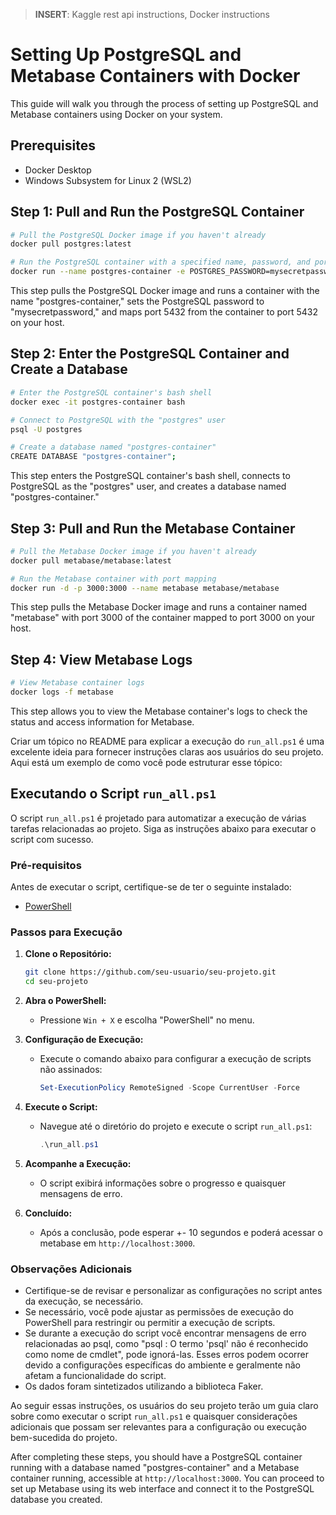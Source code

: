 > **INSERT**: Kaggle rest api instructions,  Docker instructions

# Setting Up PostgreSQL and Metabase Containers with Docker

This guide will walk you through the process of setting up PostgreSQL and Metabase containers using Docker on your system.

## Prerequisites

- Docker Desktop
- Windows Subsystem for Linux 2 (WSL2)

## Step 1: Pull and Run the PostgreSQL Container

```bash
# Pull the PostgreSQL Docker image if you haven't already
docker pull postgres:latest

# Run the PostgreSQL container with a specified name, password, and port mapping
docker run --name postgres-container -e POSTGRES_PASSWORD=mysecretpassword -d -p 5432:5432 postgres:latest
```

This step pulls the PostgreSQL Docker image and runs a container with the name "postgres-container," sets the PostgreSQL password to "mysecretpassword," and maps port 5432 from the container to port 5432 on your host.

## Step 2: Enter the PostgreSQL Container and Create a Database

```bash
# Enter the PostgreSQL container's bash shell
docker exec -it postgres-container bash

# Connect to PostgreSQL with the "postgres" user
psql -U postgres

# Create a database named "postgres-container"
CREATE DATABASE "postgres-container";
```

This step enters the PostgreSQL container's bash shell, connects to PostgreSQL as the "postgres" user, and creates a database named "postgres-container."

## Step 3: Pull and Run the Metabase Container

```bash
# Pull the Metabase Docker image if you haven't already
docker pull metabase/metabase:latest

# Run the Metabase container with port mapping
docker run -d -p 3000:3000 --name metabase metabase/metabase
```

This step pulls the Metabase Docker image and runs a container named "metabase" with port 3000 of the container mapped to port 3000 on your host.

## Step 4: View Metabase Logs

```bash
# View Metabase container logs
docker logs -f metabase
```

This step allows you to view the Metabase container's logs to check the status and access information for Metabase.

Criar um tópico no README para explicar a execução do `run_all.ps1` é uma excelente ideia para fornecer instruções claras aos usuários do seu projeto. Aqui está um exemplo de como você pode estruturar esse tópico:

## Executando o Script `run_all.ps1`

O script `run_all.ps1` é projetado para automatizar a execução de várias tarefas relacionadas ao projeto. Siga as instruções abaixo para executar o script com sucesso.

### Pré-requisitos

Antes de executar o script, certifique-se de ter o seguinte instalado:

- [PowerShell](https://docs.microsoft.com/en-us/powershell/scripting/install/installing-powershell)

### Passos para Execução

1. **Clone o Repositório:**
   ```bash
   git clone https://github.com/seu-usuario/seu-projeto.git
   cd seu-projeto
   ```

2. **Abra o PowerShell:**
   - Pressione `Win + X` e escolha "PowerShell" no menu.

3. **Configuração de Execução:**
   - Execute o comando abaixo para configurar a execução de scripts não assinados:
     ```powershell
     Set-ExecutionPolicy RemoteSigned -Scope CurrentUser -Force
     ```

4. **Execute o Script:**
   - Navegue até o diretório do projeto e execute o script `run_all.ps1`:
     ```powershell
     .\run_all.ps1
     ```

5. **Acompanhe a Execução:**
   - O script exibirá informações sobre o progresso e quaisquer mensagens de erro.

6. **Concluído:**
   - Após a conclusão, pode esperar +- 10 segundos e poderá acessar o metabase em `http://localhost:3000`.

### Observações Adicionais

- Certifique-se de revisar e personalizar as configurações no script antes da execução, se necessário.
- Se necessário, você pode ajustar as permissões de execução do PowerShell para restringir ou permitir a execução de scripts.
- Se durante a execução do script você encontrar mensagens de erro relacionadas ao psql, como "psql : O termo 'psql' não é reconhecido como nome de cmdlet", pode ignorá-las. Esses erros podem ocorrer devido a configurações específicas do ambiente e geralmente não afetam a funcionalidade do script.
- Os dados foram sintetizados utilizando a biblioteca Faker.

Ao seguir essas instruções, os usuários do seu projeto terão um guia claro sobre como executar o script `run_all.ps1` e quaisquer considerações adicionais que possam ser relevantes para a configuração ou execução bem-sucedida do projeto.

After completing these steps, you should have a PostgreSQL container running with a database named "postgres-container" and a Metabase container running, accessible at `http://localhost:3000`. You can proceed to set up Metabase using its web interface and connect it to the PostgreSQL database you created.
